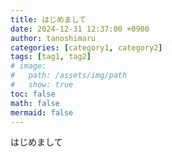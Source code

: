 ```yaml
---
title: はじめまして
date: 2024-12-31 12:37:00 +0900
author: tanoshimaru
categories: [category1, category2]
tags: [tag1, tag2]
# image:
#   path: /assets/img/path
#   show: true
toc: false
math: false
mermaid: false
---
```


はじめまして
